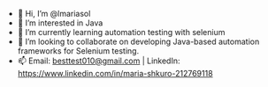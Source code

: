- 👋 Hi, I’m @lmariasol
- 👀 I’m interested in Java
- 🌱 I’m currently learning automation testing with selenium
- 💞️ I’m looking to collaborate on developing Java-based automation frameworks for Selenium testing.
- 📫 Email: besttest010@gmail.com | LinkedIn: https://www.linkedin.com/in/maria-shkuro-212769118

<!---
lmariasol/lmariasol is a ✨ special ✨ repository because its `README.md` (this file) appears on your GitHub profile.
You can click the Preview link to take a look at your changes.
--->
